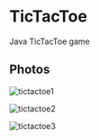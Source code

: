 # TicTacToe
Java TicTacToe game

## Photos

![tictactoe1](https://user-images.githubusercontent.com/126679825/227879917-dc2a2841-52a6-4784-975c-5a5072f25274.png)

![tictactoe2](https://user-images.githubusercontent.com/126679825/227877694-9c5a1310-65d1-4159-86b7-65d6db0c75bb.png)

![tictactoe3](https://user-images.githubusercontent.com/126679825/227877701-e46ad739-f46c-47f4-aa26-4be1c80acee1.png)
